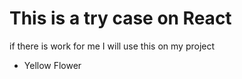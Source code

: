 # This is a try case on React 

if there is work for me I will use this on my project

- Yellow Flower